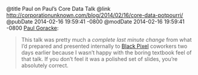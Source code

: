 @title Paul on Paul’s Core Data Talk
@link http://corporationunknown.com/blog/2014/02/16/core-data-potpourri/
@pubDate 2014-02-16 19:59:41 -0800
@modDate 2014-02-16 19:59:41 -0800
<a href="http://corporationunknown.com/blog/2014/02/16/core-data-potpourri/">Paul Goracke</a>:

>This talk was pretty much a <em>complete last minute change</em> from what I’d prepared and presented internally to <a href="http://blackpixel.com/">Black Pixel</a> coworkers two days earlier because I wasn’t happy with the boring textbook feel of that talk. If you don’t feel it was a polished set of slides, you’re absolutely correct.
